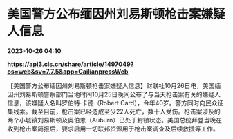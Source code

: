 # 美国警方公布缅因州刘易斯顿枪击案嫌疑人信息

**2023-10-26 04:10**

**https://api3.cls.cn/share/article/1497049?os=web&sv=7.7.5&app=CailianpressWeb**

【美国警方公布缅因州刘易斯顿枪击案嫌疑人信息】财联社10月26日电，美国缅因州刘易斯顿警察部门当地时间10月25日晚间公布了与当天枪击案有关的嫌疑人信息，该嫌疑人名叫罗伯特·卡德（Robert Card），今年40岁。警方同时向民众征集线索。截至目前，枪击案已经造成至少22人死亡，数十人受伤。枪击案涉及的两个小城镇刘易斯顿及奥伯恩（Auburn）已处于封锁状态。美国总统拜登当晚在收到枪击案简报后，要求启用一切联邦资源用于枪击案调查及后续救援等工作。